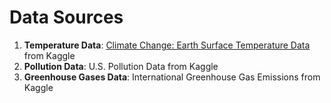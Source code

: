 # Data Sources

1. <b>Temperature Data</b>: <a href="https://www.kaggle.com/berkeleyearth/climate-change-earth-surface-temperature-data" target="_blank">Climate Change: Earth Surface Temperature Data</a> from Kaggle
2. <b>Pollution Data</b>: U.S. Pollution Data from Kaggle
3. <b>Greenhouse Gases Data</b>: International Greenhouse Gas Emissions from Kaggle
